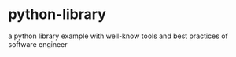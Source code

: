 # python-library
a python library example with well-know tools and best practices of software engineer
